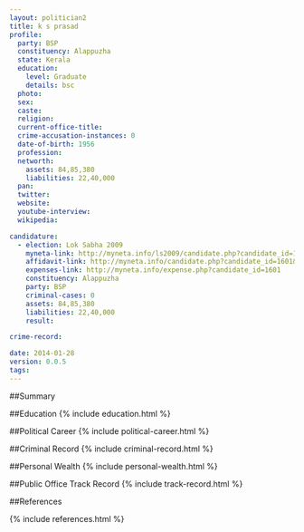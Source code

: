 ```yaml
---
layout: politician2
title: k s prasad
profile: 
  party: BSP
  constituency: Alappuzha
  state: Kerala
  education: 
    level: Graduate
    details: bsc
  photo: 
  sex: 
  caste: 
  religion: 
  current-office-title: 
  crime-accusation-instances: 0
  date-of-birth: 1956
  profession: 
  networth: 
    assets: 84,85,380
    liabilities: 22,40,000
  pan: 
  twitter: 
  website: 
  youtube-interview: 
  wikipedia: 

candidature: 
  - election: Lok Sabha 2009
    myneta-link: http://myneta.info/ls2009/candidate.php?candidate_id=1601
    affidavit-link: http://myneta.info/candidate.php?candidate_id=1601&scan=original
    expenses-link: http://myneta.info/expense.php?candidate_id=1601
    constituency: Alappuzha 
    party: BSP
    criminal-cases: 0
    assets: 84,85,380
    liabilities: 22,40,000
    result:  

crime-record: 

date: 2014-01-28
version: 0.0.5
tags: 
---
```

##Summary


##Education
{% include education.html %}


##Political Career
{% include political-career.html %}


##Criminal Record
{% include criminal-record.html %}


##Personal Wealth
{% include personal-wealth.html %}


##Public Office Track Record
{% include track-record.html %}


##References


{% include references.html %}
